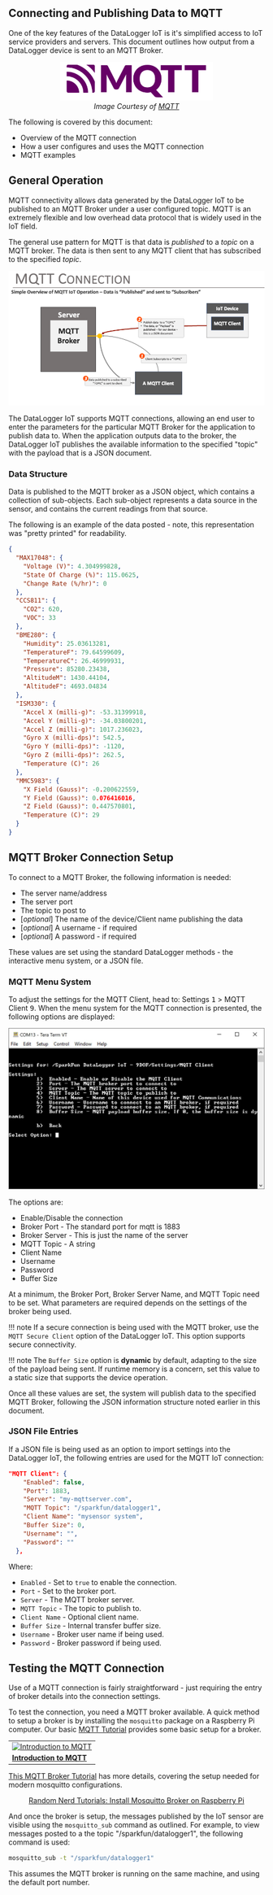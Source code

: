 ## Connecting and Publishing Data to MQTT

One of the key features of the DataLogger IoT is it's simplified access to IoT service providers and servers. This document outlines how output from a DataLogger device is sent to an MQTT Broker.

<div style="text-align: center">
  <a href="https://mqtt.org/"><img src="../assets/MQTT_Logo.png" width="300" length="300" alt="MQTT Logo"></a>
  <br />
  <i>Image Courtesy of <a href="https://mqtt.org/">MQTT</a></i>
</div>

The following is covered by this document:

* Overview of the MQTT connection
* How a user configures and uses the MQTT connection
* MQTT examples




## General Operation

MQTT connectivity allows data generated by the DataLogger IoT to be published to an MQTT Broker under a user configured topic. MQTT is an extremely flexible and low overhead data protocol that is widely used in the IoT field.

The general use pattern for MQTT is that data is *published* to a *topic* on a MQTT broker. The data is then sent to any MQTT client that has subscribed to the specified *topic*.

<div style="text-align: center">
  <a href="../assets/iot_mqtt_overview.png"><img src="../assets/iot_mqtt_overview.png" alt="MQTT Overview"></a>
</div>

The DataLogger IoT supports MQTT connections, allowing an end user to enter the parameters for the particular MQTT Broker for the application to publish data to. When the application outputs data to the broker, the DataLogger IoT publishes the available information to the specified "topic" with the payload that is a JSON document.




### Data Structure

Data is published to the MQTT broker as a JSON object, which contains a collection of sub-objects. Each sub-object represents a data source in the sensor, and contains the current readings from that source.

The following is an example of the data posted - note, this representation was "pretty printed" for readability.

```json
{
  "MAX17048": {
    "Voltage (V)": 4.304999828,
    "State Of Charge (%)": 115.0625,
    "Change Rate (%/hr)": 0
  },
  "CCS811": {
    "CO2": 620,
    "VOC": 33
  },
  "BME280": {
    "Humidity": 25.03613281,
    "TemperatureF": 79.64599609,
    "TemperatureC": 26.46999931,
    "Pressure": 85280.23438,
    "AltitudeM": 1430.44104,
    "AltitudeF": 4693.04834
  },
  "ISM330": {
    "Accel X (milli-g)": -53.31399918,
    "Accel Y (milli-g)": -34.03800201,
    "Accel Z (milli-g)": 1017.236023,
    "Gyro X (milli-dps)": 542.5,
    "Gyro Y (milli-dps)": -1120,
    "Gyro Z (milli-dps)": 262.5,
    "Temperature (C)": 26
  },
  "MMC5983": {
    "X Field (Gauss)": -0.200622559,
    "Y Field (Gauss)": 0.076416016,
    "Z Field (Gauss)": 0.447570801,
    "Temperature (C)": 29
  }
}
```



## MQTT Broker Connection Setup

To connect to a MQTT Broker, the following information is needed:

* The server name/address
* The server port
* The topic to post to
* [*optional*] The name of the device/Client name publishing the data
* [*optional*] A username - if required
* [*optional*] A password - if required

These values are set using the standard DataLogger methods - the interactive menu system, or a JSON file.




### MQTT Menu System

To adjust the settings for the MQTT Client, head to: Settings <kbd>1</kbd> > MQTT Client <kbd>9</kbd>. When the menu system for the MQTT connection is presented, the following options are displayed:

<div style="text-align: center">
  <a href="../assets/SparkFun_Datalogger_IoT_MQTT_Client_Menu.JPG"><img src="../assets/SparkFun_Datalogger_IoT_MQTT_Client_Menu.JPG" alt="MQTT Menu"></a>
</div>

The options are:

* Enable/Disable the connection
* Broker Port - The standard port for mqtt is 1883
* Broker Server - This is just the name of the server
* MQTT Topic - A string
* Client Name
* Username
* Password
* Buffer Size

At a minimum, the Broker Port, Broker Server Name, and MQTT Topic need to be set. What parameters are required depends on the settings of the broker being used.

!!! note
    If a secure connection is being used with the MQTT broker, use the `MQTT Secure Client` option of the DataLogger IoT. This option supports secure connectivity.

!!! note
    The `Buffer Size` option is **dynamic** by default, adapting to the size of the payload being sent. If runtime memory is a concern, set this value to a static size that supports the device operation.

Once all these values are set, the system will publish data to the specified MQTT Broker, following the JSON information structure noted earlier in this document.




### JSON File Entries

If a JSON file is being used as an option to import settings into the DataLogger IoT, the following entries are used for the MQTT IoT connection:

```json
"MQTT Client": {
    "Enabled": false,
    "Port": 1883,
    "Server": "my-mqttserver.com",
    "MQTT Topic": "/sparkfun/datalogger1",
    "Client Name": "mysensor system",
    "Buffer Size": 0,
    "Username": "",
    "Password": ""
  },
```

Where:

* `Enabled` - Set to `true` to enable the connection.
* `Port` - Set to the broker port.
* `Server` - The MQTT broker server.
* `MQTT Topic` - The topic to publish to.
* `Client Name` - Optional client name.
* `Buffer Size` - Internal transfer buffer size.
* `Username` - Broker user name if being used.
* `Password` - Broker password if being used.

## Testing the MQTT Connection

Use of a MQTT connection is fairly straightforward - just requiring the entry of broker details into the connection settings.

To test the connection, you need a MQTT broker available. A quick method to setup a broker is by installing the `mosquitto` package on a Raspberry Pi computer. Our basic [MQTT Tutorial](https://learn.sparkfun.com/tutorials/introduction-to-mqtt) provides some basic setup for a broker.

<div style="text-align: center">
  <table>
    <tr>
     <td>
     <div style="text-align: center"><a href="https://learn.sparkfun.com/tutorials/introduction-to-mqtt"><img src="https://cdn.sparkfun.com/assets/learn_tutorials/8/2/7/mqtt-explanation2.png" alt="Introduction to MQTT" title="Introduction to MQTT"></a>
     </div>
    </td>
    </tr>
    <tr>
      <td><div style="text-align: left"><b><a href="https://learn.sparkfun.com/tutorials/introduction-to-mqtt">Introduction to MQTT</a></b></div></td>
    </tr>
  </table>
</div>

[This MQTT Broker Tutorial](https://randomnerdtutorials.com/how-to-install-mosquitto-broker-on-raspberry-pi/) has more details, covering the setup needed for modern mosquitto configurations.

<div style="text-align: center"><a href="https://randomnerdtutorials.com/how-to-install-mosquitto-broker-on-raspberry-pi/" target="mosquitto_broker" class="md-button">Random Nerd Tutorials: Install Mosquitto Broker on Raspberry Pi</a></div>

And once the broker is setup, the messages published by the IoT sensor are visible using the `mosquitto_sub` command as outlined. For example, to view messages posted to a the topic "/sparkfun/datalogger1", the following command is used:

```sh
mosquitto_sub -t "/sparkfun/datalogger1"
```

This assumes the MQTT broker is running on the same machine, and using the default port number.
